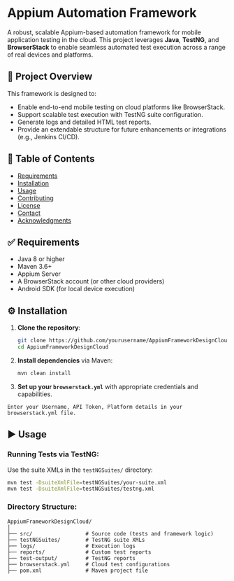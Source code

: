 # Appium Automation Framework

A robust, scalable Appium-based automation framework for mobile application testing in the cloud. This project leverages **Java**, **TestNG**, and **BrowserStack** to enable seamless automated test execution across a range of real devices and platforms.

## 🚀 Project Overview

This framework is designed to:

- Enable end-to-end mobile testing on cloud platforms like BrowserStack.
- Support scalable test execution with TestNG suite configuration.
- Generate logs and detailed HTML test reports.
- Provide an extendable structure for future enhancements or integrations (e.g., Jenkins CI/CD).

## 📑 Table of Contents

- [Requirements](#requirements)
- [Installation](#installation)
- [Usage](#usage)
- [Contributing](#contributing)
- [License](#license)
- [Contact](#contact)
- [Acknowledgments](#acknowledgments)

## ✅ Requirements

- Java 8 or higher
- Maven 3.6+
- Appium Server
- A BrowserStack account (or other cloud providers)
- Android SDK (for local device execution)

## ⚙️ Installation

1. **Clone the repository**:
   ```bash
   git clone https://github.com/yourusername/AppiumFrameworkDesignCloud.git
   cd AppiumFrameworkDesignCloud
   ```

2. **Install dependencies** via Maven:
   ```bash
   mvn clean install
   ```

3. **Set up your `browserstack.yml`** with appropriate credentials and capabilities.
```
Enter your Username, API Token, Platform details in your browserstack.yml file.
```

## ▶️ Usage

### Running Tests via TestNG:

Use the suite XMLs in the `testNGSuites/` directory:
```bash
mvn test -DsuiteXmlFile=testNGSuites/your-suite.xml
mvn test -DsuiteXmlFile=testNGSuites/testng.xml
```


### Directory Structure:

```
AppiumFrameworkDesignCloud/
│
├── src/                 # Source code (tests and framework logic)
├── testNGSuites/        # TestNG suite XMLs
├── logs/                # Execution logs
├── reports/             # Custom test reports
├── test-output/         # TestNG reports
├── browserstack.yml     # Cloud test configurations
├── pom.xml              # Maven project file
```

